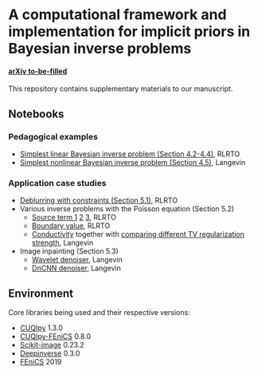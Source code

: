 # A computational framework and implementation for implicit priors in Bayesian inverse problems

#### [arXiv to-be-filled](https://arxiv.org/abs/xxxx)

This repository contains supplementary materials to our manuscript.

## Notebooks
### Pedagogical examples
- [Simplest linear Bayesian inverse problem (Section 4.2-4.4)](simplest_linear/simplest_linear.ipynb), RLRTO
- [Simplest nonlinear Bayesian inverse problem (Section 4.5)](simplest_nonlinear/simplest_nonlinear.ipynb), Langevin

### Application case studies
- [Deblurring with constraints (Section 5.1)](deblurring/staircase.ipynb), RLRTO
- Various inverse problems with the Poisson equation (Section 5.2)
  - [Source term 1](pde_source/source_1d_03.ipynb) [2](pde_source/source_1d_1.ipynb) [3](pde_source/source_1d_3.ipynb), RLRTO
  - [Boundary value](pde_boundary_value/boundary_value_2d.ipynb), RLRTO
  - [Conductivity](pde_conductivity/Poisson_2D_MYULA_Part1.ipynb) together with [comparing different TV regularization strength](pde_conductivity/Poisson_2D_MYULA_Part2.ipynb), Langevin
- Image inpainting (Section 5.3)
  - [Wavelet denoiser](inpainting/inpainting_wavelet.ipynb), Langevin
  - [DnCNN denoiser](inpainting/inpainting_DnCNN.ipynb), Langevin

## Environment

Core libraries being used and their respective versions:
- [CUQIpy](https://github.com/CUQI-DTU/CUQIpy) 1.3.0
- [CUQIpy-FEniCS](https://github.com/CUQI-DTU/CUQIpy-FEniCS) 0.8.0
- [Scikit-image](https://github.com/scikit-image/scikit-image) 0.23.2
- [Deepinverse](https://github.com/deepinv/deepinv) 0.3.0
- [FEniCS](https://anaconda.org/conda-forge/fenics) 2019